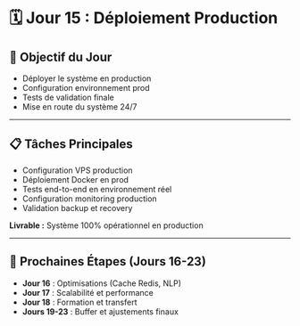 # 🗓️ Jour 15 : Déploiement Production

## 🎯 Objectif du Jour
- Déployer le système en production
- Configuration environnement prod
- Tests de validation finale
- Mise en route du système 24/7

---

## 📋 Tâches Principales
- Configuration VPS production
- Déploiement Docker en prod
- Tests end-to-end en environnement réel
- Configuration monitoring production
- Validation backup et recovery

**Livrable :** Système 100% opérationnel en production

---

## 🚀 Prochaines Étapes (Jours 16-23)
- **Jour 16** : Optimisations (Cache Redis, NLP)
- **Jour 17** : Scalabilité et performance
- **Jour 18** : Formation et transfert
- **Jours 19-23** : Buffer et ajustements finaux
